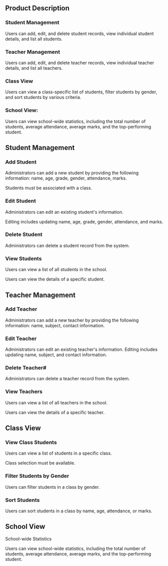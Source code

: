 <h2>Product Description</h2>

<h3>Student Management</h3> 
<p>  
Users can add, edit, and delete student records, view individual student details, and list all students.
</p>

<h3>Teacher Management</h3> 
<p>  
Users can add, edit, and delete teacher records, view individual teacher details, and list all teachers.
</p>

<h3>Class View</h3> 
<p>  Users can view a class-specific list of students, filter students by gender, and sort students by various criteria.
</p>

<h3>School View:</h3> 
<p>  
 Users can view school-wide statistics, including the total number of students, average attendance, average marks, and the top-performing student.
</p>

<h2>
  
Student Management
</h2>

<h3>
  
Add Student
</h3>

<p>
Administrators can add a new student by providing the following information: name, age, grade, gender, attendance, marks.
</p>
<p>
Students must be associated with a class.
  
</p>


<h3>
  
Edit Student
</h3>

<p>
Administrators can edit an existing student's information.
  
Editing includes updating name, age, grade, gender, attendance, and marks.
</p>

<h3>
Delete Student
  
</h3>

<p>
  
Administrators can delete a student record from the system.
</p>

<h3>
  
View Students
</h3>


<p>
Users can view a list of all students in the school.
  
Users can view the details of a specific student.
</p>

<h2>
  
Teacher Management
</h2>

<h3>
  
Add Teacher
</h3>


<p>
  
Administrators can add a new teacher by providing the following information: name, subject, contact information.
</p>

<h3>
  
Edit Teacher
</h3>

<p>
Administrators can edit an existing teacher's information.
Editing includes updating name, subject, and contact information.
  
</p>

<h3>
Delete Teacher#
  
</h3>

<p>
  
Administrators can delete a teacher record from the system.
</p>

<h3>
  
View Teachers
</h3>

<p>
Users can view a list of all teachers in the school.
  
Users can view the details of a specific teacher.
</p>

<h2>
  
Class View
</h2>
<h3>
  
View Class Students
</h3>


<p>
Users can view a list of students in a specific class.
  
Class selection must be available.
</p>

<h3>
  
Filter Students by Gender
</h3>


<p>
Users can filter students in a class by gender.
  
</p>

<h3>
Sort Students
  
</h3>


<p>
  
Users can sort students in a class by name, age, attendance, or marks.
</p>

<h2>
School View
</h2>

<p>
School-wide Statistics
  
Users can view school-wide statistics, including the total number of students, average attendance, average marks, and the top-performing student.
</p>

